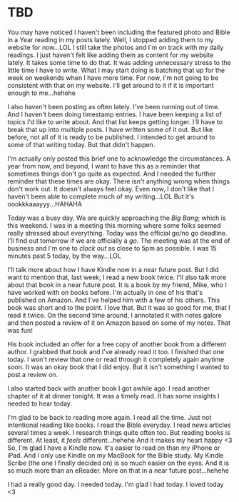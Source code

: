 # TBD

You may have noticed I haven't been including the featured photo and Bible in a Year reading in my posts lately. Well, I stopped adding them to my website for now...LOL I still take the photos and I'm on track with my daily readings. I just haven't felt like adding them as content for my website lately. It takes some time to do that. It was adding unnecessary stress to the little time I have to write. What I may start doing is batching that up for the week on weekends when I have more time. For now, I'm not going to be consistent with that on my website. I'll get around to it if it is important enough to me...hehehe

I also haven't been posting as often lately. I've been running out of time. And I haven't been doing timestamp entries. I have been keeping a list of topics I'd like to write about. And that list keeps getting longer. I'll have to break that up into multiple posts. I have written some of it out. But like before, not all of it is ready to be published. I intended to get around to some of that writing today. But that didn't happen.

I'm actually only posted this brief one to acknowledge the circumstances. A year from now, and beyond, I want to have this as a reminder that sometimes things don't go quite as expected. And I needed the further reminder that these times are okay. There isn't anything wrong when things don't work out. It doesn't always feel okay. Even now, I don't like that I haven't been able to complete much of my writing...LOL But it's oookkkaaayyy...HAHAHA

Today was a busy day. We are quickly approaching the *Big Bang*; which is this weekend. I was in a meeting this morning where some folks seemed really stressed about everything. Today was the official go/no go deadline. I'll find out tomorrow if we are officially a *go*. The meeting was at the end of business and I'm one to *clock out* as close to 5pm as possible. I was 15 minutes past 5 today, by the way...LOL

I'll talk more about how I have Kindle now in a near future post. But I did want to mention that, last week, I read a new book twice. I'll also talk more about that book in a near future post. It is a book by my friend, Mike, who I have worked with on books before. I'm actually in one of his that's published on Amazon. And I've helped him with a few of his others. This book was short and to the point. I love that. But it was so good for me, that I read it twice. On the second time around, I annotated it with notes galore and then posted a review of it on Amazon based on some of my notes. That was fun!

His book included an offer for a free copy of another book from a different author. I grabbed that book and I've already read it too. I finished that one today. I won't review that one or read through it completely again anytime soon. It was an okay book that I did enjoy. But it isn't something I wanted to post a review on.

I also started back with another book I got awhile ago. I read another chapter of it at dinner tonight. It was a timely read. It has some insights I needed to hear today.

I'm glad to be back to reading more again. I read all the time. Just not intentional reading like books. I read the Bible everyday. I read news articles several times a week. I research things quite often too. But reading books is different. At least, it *feels* different...hehehe And it makes my heart happy <3 So, I'm glad I have a Kindle now. It's easier to read on than my iPhone or iPad. And I only use Kindle on my MacBook for the Bible study. My Kindle Scribe (the one I finally decided on) is so much easier on the eyes. And it is so much more than an eReader. More on that in a near future post...hehehe

I had a really good day. I needed today. I'm glad I had today. I loved today <3